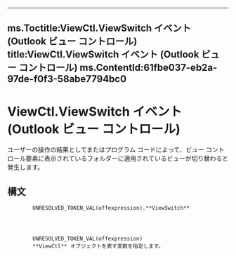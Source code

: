 

---
ms.Toctitle:ViewCtl.ViewSwitch イベント (Outlook ビュー コントロール)
title:ViewCtl.ViewSwitch イベント (Outlook ビュー コントロール)
ms.ContentId:61fbe037-eb2a-97de-f0f3-58abe7794bc0
---
# ViewCtl.ViewSwitch イベント (Outlook ビュー コントロール)




ユーザーの操作の結果としてまたはプログラム コードによって、ビュー コントロール要素に表示されているフォルダーに適用されているビューが切り替わると発生します。



## 構文

            UNRESOLVED_TOKEN_VAL(offexpression).**ViewSwitch**




            UNRESOLVED_TOKEN_VAL(offexpression)
            **ViewCtl** オブジェクトを表す変数を指定します。




